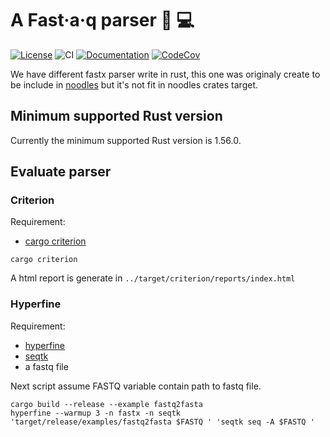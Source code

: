 # A Fast·a·q parser 🧬 💻

[![License](https://img.shields.io/badge/license-MIT-green)](https://github.com/natir/fastx/blob/master/LICENSE)
![CI](https://github.com/natir/fastx/workflows/CI/badge.svg)
[![Documentation](https://github.com/natir/fastx/workflows/Documentation/badge.svg)](https://natir.github.io/fastx/fastx)
[![CodeCov](https://codecov.io/gh/natir/fastx/branch/master/graph/badge.svg)](https://codecov.io/gh/natir/fastx)

We have different fastx parser write in rust, this one was originaly create to be include in [noodles](https://github.com/zaeleus/noodles) but it's not fit in noodles crates target.

## Minimum supported Rust version

Currently the minimum supported Rust version is 1.56.0.

## Evaluate parser

### Criterion

Requirement:
- [cargo criterion](https://github.com/bheisler/cargo-criterion)

```
cargo criterion
```

A html report is generate in `../target/criterion/reports/index.html`

### Hyperfine

Requirement:
- [hyperfine](https://github.com/sharkdp/hyperfine/)
- [seqtk](https://github.com/lh3/seqtk)
- a fastq file

Next script assume FASTQ variable contain path to fastq file.

```
cargo build --release --example fastq2fasta
hyperfine --warmup 3 -n fastx -n seqtk 'target/release/examples/fastq2fasta $FASTQ ' 'seqtk seq -A $FASTQ '
```
